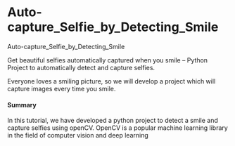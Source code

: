# Auto-capture_Selfie_by_Detecting_Smile
Auto-capture_Selfie_by_Detecting_Smile

Get beautiful selfies automatically captured when you smile – Python Project to automatically detect and capture selfies.

Everyone loves a smiling picture, so we will develop a project which will capture images every time you smile.

#### Summary

In this tutorial, we have developed a python project to detect a smile and capture selfies using openCV. OpenCV is a popular machine learning library in the field of computer vision and deep learning
